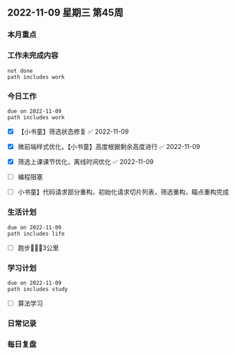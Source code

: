 
##  2022-11-09 星期三 第45周 

### 本月重点

### 工作未完成内容
```tasks
not done
path includes work
```


### 今日工作


```tasks
due on 2022-11-09
path includes work
```
- [x] 【小书童】筛选状态修复 ✅ 2022-11-09
- [x] 微前端样式优化，【小书童】高度根据剩余高度进行 ✅ 2022-11-09
- [x] 筛选上课课节优化，离线时间优化 ✅ 2022-11-09
- [ ] 编程阻塞
- [ ]  小书童】代码请求部分重构，初始化请求切片列表，筛选重构，瞄点重构完成




### 生活计划
```tasks
due on 2022-11-09
path includes life
```
- [ ] 跑步🏃🏻‍♀️3公里

### 学习计划
```tasks
due on 2022-11-09
path includes study
```
- [ ] 算法学习

### 日常记录




### 每日复盘




